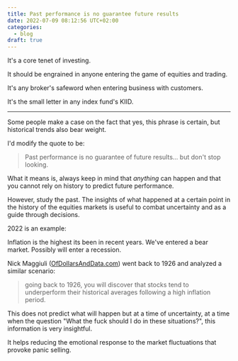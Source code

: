```yaml
---
title: Past performance is no guarantee future results
date: 2022-07-09 08:12:56 UTC+02:00
categories:
  - blog
draft: true
---
```


It's a core tenet of investing.

It should be engrained in anyone entering the game of equities and trading.

It's any broker's safeword when entering business with customers.

It's the small letter in any index fund's KIID.

---

Some people make a case on the fact that yes, this phrase is certain, but historical trends also bear weight.

I'd modify the quote to be:

> Past performance is no guarantee of future results... but don't stop looking.

What it means is, always keep in mind that _anything_ can happen and that you cannot rely on history to predict future performance.

However, study the past. The insights of what happened at a certain point in the history of the equities markets is useful to combat uncertainty and as a guide through decisions.

2022 is an example:

Inflation is the highest its been in recent years. We've entered a bear market. Possibly will enter a recession.

Nick Maggiuli ([OfDollarsAndData.com](https://ofdollarsanddata.com/)) went back to 1926 and analyzed a similar scenario:

> going back to 1926, you will discover that stocks tend to underperform their historical averages following a high inflation period.

This does not predict what will happen but at a time of uncertainty, at a time when the question "What the fuck should I do in these situations?", this information is very insightful.

It helps reducing the emotional response to the market fluctuations that provoke panic selling.
